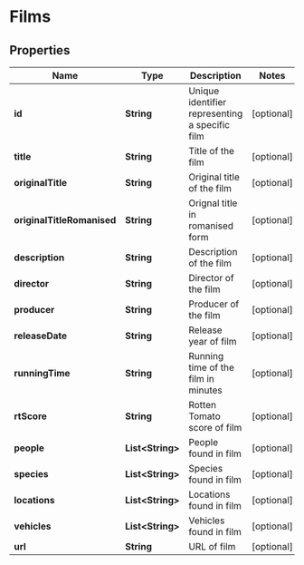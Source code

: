 
# Films

## Properties
Name | Type | Description | Notes
------------ | ------------- | ------------- | -------------
**id** | **String** | Unique identifier representing a specific film |  [optional]
**title** | **String** | Title of the film |  [optional]
**originalTitle** | **String** | Original title of the film |  [optional]
**originalTitleRomanised** | **String** | Orignal title in romanised form |  [optional]
**description** | **String** | Description of the film |  [optional]
**director** | **String** | Director of the film |  [optional]
**producer** | **String** | Producer of the film |  [optional]
**releaseDate** | **String** | Release year of film |  [optional]
**runningTime** | **String** | Running time of the film in minutes |  [optional]
**rtScore** | **String** | Rotten Tomato score of film |  [optional]
**people** | **List&lt;String&gt;** | People found in film |  [optional]
**species** | **List&lt;String&gt;** | Species found in film |  [optional]
**locations** | **List&lt;String&gt;** | Locations found in film |  [optional]
**vehicles** | **List&lt;String&gt;** | Vehicles found in film |  [optional]
**url** | **String** | URL of film |  [optional]



